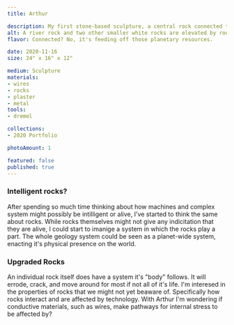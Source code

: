 ```yaml
---
title: Arthur

description: My first stone-based sculpture, a central rock connected to two other smaller white rocks, elevated on a "rough" plaster base.
alt: A river rock and two other smaller white rocks are elevated by rods on a platform, connected with a wire.
flavor: Connected? No, it's feeding off those planetary resources.

date: 2020-11-16
size: 24" x 16" x 12"

medium: Sculpture
materials:
- wires
- rocks
- plaster
- metal
tools:
- dremel

collections:
- 2020 Portfolio

photoAmount: 1

featured: false
published: true
---
```


### Intelligent rocks?
After spending so much time thinking about how machines and complex system might possibly be intilligent or alive, I've started to think the same about rocks.
While rocks themselves might not give any indicitation that they are alive, I could start to imanige a system in which the rocks play a part.
The whole geology system could be seen as a planet-wide system, enacting it's physical presence on the world.

### Upgraded Rocks
An individual rock itself does have a system it's "body" follows.
It will errode, crack, and move around for most if not all of it's life.
I'm interesed in the properties of rocks that we might not yet beaware of.
Specifically how rocks interact and are affected by technology.
With Arthur I'm wondering if conductive materials, such as wires, make pathways for internal stress to be affected by?
